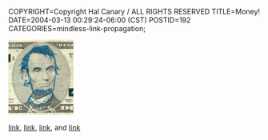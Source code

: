 COPYRIGHT=Copyright Hal Canary / ALL RIGHTS RESERVED
TITLE=Money!
DATE=2004-03-13 00:29:24-06:00 (CST)
POSTID=192
CATEGORIES=mindless-link-propagation;

![ABE](/images/abe.jpg)

[link](http://www.johnnyburrito.com/images/dinero/5_punk.jpg), [link](http://www.johnnyburrito.com/images/dinero/5_paper.jpg), [link](http://www.johnnyburrito.com/images/dinero/1_homer_a.jpg), and [link](http://uglymoney.com/)
